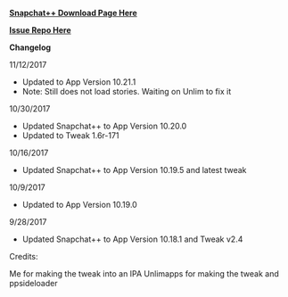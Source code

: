 
**[Snapchat++ Download Page Here](https://github.com/JMccormick264/SnapPP/releases)**

**[Issue Repo Here](https://github.com/eni9889/SC-PP-ISSUES)**

**Changelog**

11/12/2017

 - Updated to App Version 10.21.1
 - Note: Still does not load stories. Waiting on Unlim to fix it

10/30/2017

 - Updated Snapchat++ to App Version 10.20.0
 - Updated to Tweak 1.6r-171

10/16/2017

 - Updated Snapchat++ to App Version 10.19.5 and latest tweak

10/9/2017

 - Updated to App Version 10.19.0

9/28/2017

 - Updated Snapchat++ to App Version 10.18.1 and Tweak v2.4


Credits:

Me for making the tweak into an IPA
Unlimapps for making the tweak and ppsideloader
